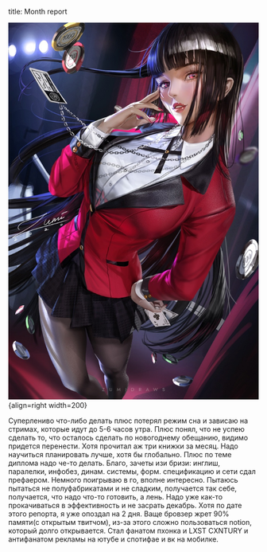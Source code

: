 title: Month report

![](/blog/static/img/hEqMeLk_c3g.jpg){align=right width=200}

Суперлениво что-либо делать плюс потерял режим сна и зависаю на стримах, которые идут до 5-6 часов утра. Плюс понял, что не успею сделать то, что осталось сделать по новогоднему обещанию, видимо придется перенести. Хотя прочитал аж три книжки за месяц. Надо научиться планировать лучше, хотя бы глобально. Плюс по теме диплома надо че-то делать. Благо, зачеты изи бризи: инглиш, паралелки, инфобез, динам. системы, форм. спецификацию и сети сдал префаером. Немного поигрываю в го, вполне интересно. Пытаюсь пытаться не полуфабрикатами и не сладким, получается так себе, получается, что надо что-то готовить, а лень. Надо уже как-то прокачиваться в эффективность и не засрать декабрь. Хотя по дате этого репорта, я уже опоздал на 2 дня. Ваще бровзер жрет 90% памяти(с открытым твитчом), из-за этого сложно пользоваться notion, который долго открывается. Стал фанатом пхонка и LXST CXNTURY и антифанатом рекламы на ютубе и спотифае и вк на мобилке.
